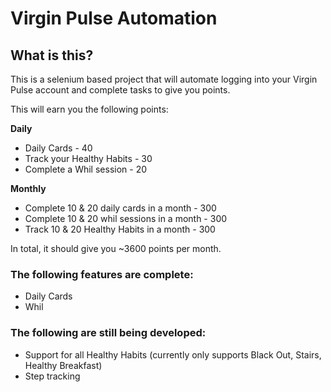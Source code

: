 # Virgin Pulse Automation

## What is this?
This is a selenium based project that will automate logging into your Virgin Pulse account and complete tasks to give you points.

This will earn you the following points:

**Daily**  
- Daily Cards - 40  
- Track your Healthy Habits - 30  
- Complete a Whil session - 20  

**Monthly**  
- Complete 10 & 20 daily cards in a month - 300  
- Complete 10 & 20 whil sessions in a month - 300  
- Track 10 & 20 Healthy Habits in a month - 300  

In total, it should give you ~3600 points per month.

### The following features are complete:

- Daily Cards  
- Whil  

### The following are still being developed:
- Support for all Healthy Habits (currently only supports Black Out, Stairs, Healthy Breakfast)  
- Step tracking  
